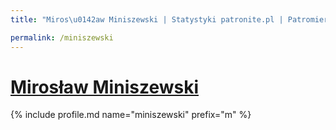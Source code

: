 ```yaml
---
title: "Miros\u0142aw Miniszewski | Statystyki patronite.pl | Patromierz"

permalink: /miniszewski
---
```


# [Mirosław Miniszewski](https://patronite.pl/miniszewski)

{% include profile.md name="miniszewski" prefix="m" %}
